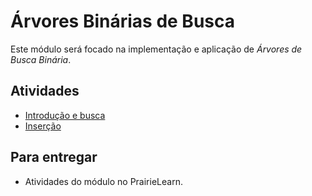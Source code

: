 # Árvores Binárias de Busca

Este módulo será focado na implementação e aplicação de *Árvores de Busca Binária*. 
## Atividades

- [Introdução e busca](intro/index.md)
- [Inserção](insert/index.md)
<!-- - [Balanceamento](balance/index.md)
- Remoção -->

## Para entregar

- Atividades do módulo no PrairieLearn.

<!--
## Estudo extra

Os seguintes exercícios do LeetCode são interessantes e tem um pouquinho mais de contexto que o usual.

1. [Nós infectados](https://leetcode.com/problems/amount-of-time-for-binary-tree-to-be-infected/)
2. [Valor do nó avô](https://leetcode.com/problems/sum-of-nodes-with-even-valued-grandparent/)

-->
